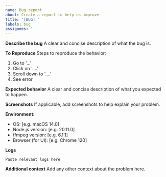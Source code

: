 ```yaml
---
name: Bug report
about: Create a report to help us improve
title: '[BUG] '
labels: bug
assignees: ''
---
```


**Describe the bug**
A clear and concise description of what the bug is.

**To Reproduce**
Steps to reproduce the behavior:
1. Go to '...'
2. Click on '....'
3. Scroll down to '....'
4. See error

**Expected behavior**
A clear and concise description of what you expected to happen.

**Screenshots**
If applicable, add screenshots to help explain your problem.

**Environment:**
 - OS: [e.g. macOS 14.0]
 - Node.js version: [e.g. 20.11.0]
 - ffmpeg version: [e.g. 6.1.1]
 - Browser (for UI): [e.g. Chrome 120]

**Logs**
```
Paste relevant logs here
```

**Additional context**
Add any other context about the problem here.
